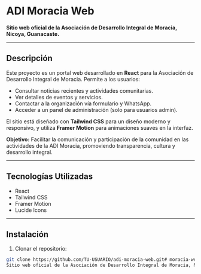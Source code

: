 # ADI Moracia Web

**Sitio web oficial de la Asociación de Desarrollo Integral de Moracia, Nicoya, Guanacaste.**

---

## Descripción

Este proyecto es un portal web desarrollado en **React** para la Asociación de Desarrollo Integral de Moracia. Permite a los usuarios:

- Consultar noticias recientes y actividades comunitarias.
- Ver detalles de eventos y servicios.
- Contactar a la organización vía formulario y WhatsApp.
- Acceder a un panel de administración (solo para usuarios admin).

El sitio está diseñado con **Tailwind CSS** para un diseño moderno y responsivo, y utiliza **Framer Motion** para animaciones suaves en la interfaz.

**Objetivo:** Facilitar la comunicación y participación de la comunidad en las actividades de la ADI Moracia, promoviendo transparencia, cultura y desarrollo integral.

---

## Tecnologías Utilizadas

- React
- Tailwind CSS
- Framer Motion
- Lucide Icons

---

## Instalación

1. Clonar el repositorio:

```bash
git clone https://github.com/TU-USUARIO/adi-moracia-web.git# moracia-web
Sitio web oficial de la Asociación de Desarrollo Integral de Moracia, Nicoya, Guanacaste. Muestra noticias, actividades, servicios y la junta directiva de la comunidad. Incluye funcionalidades de usuario, login y contacto, con diseño responsivo y accesible.
